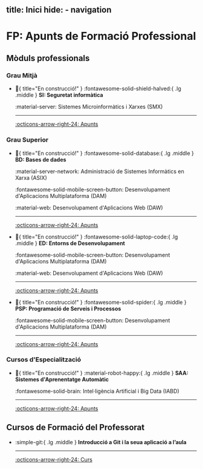 title: Inici
hide:
    - navigation
---
# FP: Apunts de Formació Professional
## Mòduls professionals

### Grau Mitjà

<div class="grid cards" markdown>

-   :construction:{ title="En construcció!" } :fontawesome-solid-shield-halved:{ .lg .middle } __SI: Seguretat informàtica__ 

    :material-server: Sistemes Microinformàtics i Xarxes (SMX)

    ---

    [:octicons-arrow-right-24: Apunts](../smx-si/)

</div>

### Grau Superior

<div class="grid cards" markdown>

-   :construction:{ title="En construcció!" } :fontawesome-solid-database:{ .lg .middle } __BD: Bases de dades__ 

    :material-server-network: Administració de Sistemes Informàtics en Xarxa (ASIX)

    :fontawesome-solid-mobile-screen-button: Desenvolupament d'Aplicacions Multiplataforma (DAM)

    :material-web: Desenvolupament d'Aplicacions Web (DAW)

    ---

    [:octicons-arrow-right-24: Apunts](../bd/)


-   :construction:{ title="En construcció!" } :fontawesome-solid-laptop-code:{ .lg .middle } __ED: Entorns de Desenvolupament__ 

    :fontawesome-solid-mobile-screen-button: Desenvolupament d'Aplicacions Multiplataforma (DAM)

    :material-web: Desenvolupament d'Aplicacions Web (DAW)

    ---

    [:octicons-arrow-right-24: Apunts](../daw-ed/)


-   :construction:{ title="En construcció!" } :fontawesome-solid-spider:{ .lg .middle } __PSP: Programació de Serveis i Processos__

    :fontawesome-solid-mobile-screen-button: Desenvolupament d'Aplicacions Multiplataforma (DAM)

    ---

    [:octicons-arrow-right-24: Apunts](../dam-psp/)

</div>

### Cursos d'Especialització

<div class="grid cards" markdown>

-   :construction:{ title="En construcció!" } :material-robot-happy:{ .lg .middle } __SAA: Sistemes d'Aprenentatge Automàtic__

    :fontawesome-solid-brain: Intel·ligència Artificial i Big Data (IABD)

    ---

    [:octicons-arrow-right-24: Apunts](../iabd-saa/)

</div>

## Cursos de Formació del Professorat
<div class="grid cards" markdown>

-   :simple-git:{ .lg .middle } __Introducció a Git i la seua aplicació a l’aula__

    ---

    [:octicons-arrow-right-24: Curs](../curs-git/)

</div>
